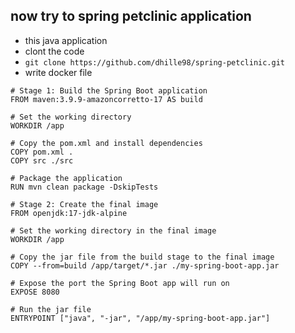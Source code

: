## now try to spring petclinic application

* this java application 
* clont the code 
* `git clone https://github.com/dhille98/spring-petclinic.git`
* write docker file
```Docker
# Stage 1: Build the Spring Boot application
FROM maven:3.9.9-amazoncorretto-17 AS build

# Set the working directory
WORKDIR /app

# Copy the pom.xml and install dependencies
COPY pom.xml .
COPY src ./src

# Package the application
RUN mvn clean package -DskipTests

# Stage 2: Create the final image
FROM openjdk:17-jdk-alpine

# Set the working directory in the final image
WORKDIR /app

# Copy the jar file from the build stage to the final image
COPY --from=build /app/target/*.jar ./my-spring-boot-app.jar

# Expose the port the Spring Boot app will run on
EXPOSE 8080

# Run the jar file
ENTRYPOINT ["java", "-jar", "/app/my-spring-boot-app.jar"]

```

